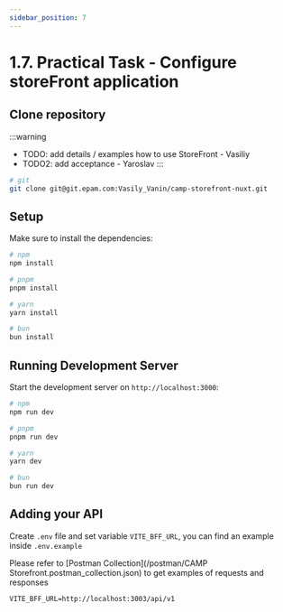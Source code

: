 ```yaml
---
sidebar_position: 7
---
```


# 1.7. Practical Task - Configure storeFront application

## Clone repository


:::warning
- TODO: add details / examples how to use StoreFront - Vasiliy
- TODO2: add acceptance - Yaroslav
:::

```bash
# git
git clone git@git.epam.com:Vasily_Vanin/camp-storefront-nuxt.git
```

## Setup

Make sure to install the dependencies:

```bash
# npm
npm install

# pnpm
pnpm install

# yarn
yarn install

# bun
bun install
```

## Running Development Server

Start the development server on `http://localhost:3000`:

```bash
# npm
npm run dev

# pnpm
pnpm run dev

# yarn
yarn dev

# bun
bun run dev
```

## Adding your API
Create `.env` file and set variable `VITE_BFF_URL`, you can find an example inside `.env.example`

Please refer to [Postman Collection](/postman/CAMP Storefront.postman_collection.json) to get examples of requests and responses
```
VITE_BFF_URL=http://localhost:3003/api/v1
```
